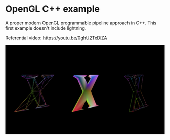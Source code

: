 # OpenGL C++ example

A proper modern OpenGL programmable pipeline approach in C++. This first example doesn't include lightning. 

Referential video: https://youtu.be/0ghU2TxDiZA

![alt text](https://github.com/postcode-x/opengl-cpp-example/blob/main/sample.png)
